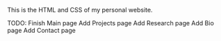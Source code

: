 This is the HTML and CSS of my personal website.

TODO:
Finish Main page
Add Projects page
Add Research page
Add Bio page
Add Contact page
